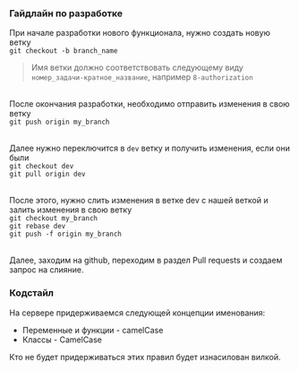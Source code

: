 ### Гайдлайн по разработке
При начале разработки нового функционала, нужно создать новую ветку
<br>`git checkout -b branch_name`<br>
> Имя ветки должно соответствовать следующему виду `номер_задачи-кратное_название`, например `8-authorization`

<br>После окончания разработки, необходимо отправить изменения в свою ветку
<br>`git push origin my_branch`<br>

<br>Далее нужно переключится в `dev` ветку и получить изменения, если они были
<br>`git checkout dev`
<br>`git pull origin dev`<br>

<br>После этого, нужно слить изменения в ветке dev с нашей веткой и залить изменения в свою ветку
<br>`git checkout my_branch`
<br>`git rebase dev`
<br>`git push -f origin my_branch`<br>

<br>Далее, заходим на github, переходим в раздел Pull requests и создаем запрос на слияние.


### Кодстайл
На сервере придерживаемся следующей концепции именования:
- Переменные и функции - camelCase
- Классы - CamelCase

Кто не будет придерживаться этих правил будет изнасилован вилкой.